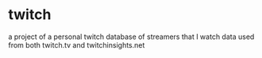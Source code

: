 # twitch
a project of a personal twitch database of streamers that I watch
data used from both twitch.tv and twitchinsights.net
